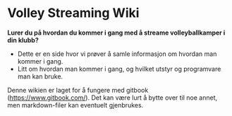 # Volley Streaming Wiki

**Lurer du på hvordan du kommer i gang med å streame volleyballkamper i din klubb?**

- Dette er en side hvor vi prøver å samle informasjon om hvordan man kommer i gang.
- Litt om hvordan man kommer i gang, og hvilket utstyr og programvare man kan bruke.

Denne wikien er laget for å fungere med gitbook (https://www.gitbook.com/). Det kan være lurt å bytte over til noe annet, men markdown-filer kan eventuelt gjenbrukes.
